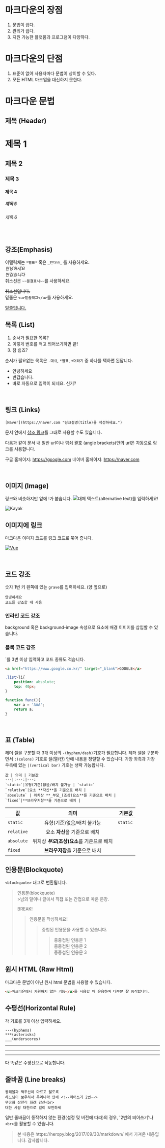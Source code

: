 # 마크다운의 장점
1. 문법이 쉽다.
2. 관리가 쉽다.
3. 지원 가능한 플랫폼과 프로그램이 다양하다.

# 마크다운의 단점
1. 표준이 없어 사용자마다 문법이 상이할 수 있다.
2. 모든 HTML 마크업을 대신하지 못한다.

# 마크다운 문법

## 제목 (Header)

# 제목 1
## 제목 2
### 제목 3
#### 제목 4
##### 제목 5
###### 제목 6  
<br>

  
## 강조(Emphasis)

이탤릭체는 `*별표*` 혹은 `_언더바_` 를 사용하세요.<br>
   _안녕하세요_  
   *반갑습니다*  
   취소선은 `~~물결표시~~`를 사용하세요.
     
  ~~취소선입니다.~~  
   밑줄은 `<u>밑줄태그</u>`를 사용하세요.

  <u>밑줄입니다.</u>
<br>  


## 목록 (List)

1. 순서가 필요한 목록?
2. 이렇게 번호를 적고 띄어쓰기하면 끝!
3. 참 쉽죠?

순서가 필요없는 목록은
`-대쉬`, `*별표`, `+더하기` 중 하나를 택하면 된답니다.
* 안녕하세요
* 반갑습니다.
* 바로 자동으로 입력이 되네요. 신기?
  
<br>

## 링크 (Links)
```[Google](https://google.com) 
[Naver](https://naver.com "링크설명(title)을 작성하세요.")
```
문서 안에서 [참조 링크]를 그대로 사용할 수도 있습니다.

다음과 같이 문서 내 일반 url이나 꺾쇠 괄호 (angle brackets)안의 url은 자동으로 링크를 사용합니다.

구글 홈페이지: https://google.com
네이버 홈페이지: <https://naver.com>

[Dribble link]: https://dribble.com

[1]: https://github.com
[참조 링크]: https://naver.com "네이버로 이동합니다"

<br>

## 이미지 (Image)
링크와 비슷하지만 앞에 !가 붙습니다.
![대체 텍스트(alternative text)를 입력하세요!](https://www.gstatic.com/webp/gallery/5.jpsg "링크 설명(title)을 작성하세요")

![Kayak][logo]

[logo]: http://www.gstatic.com/webp/gallery/2.jpg "To go kayaking."

## 이미지에 링크
마크다운 이미지 코드를 링크 코드로 묶어 줍니다.

[![Vue](/images/vue.png)](https://kr.vuejs.org/)

<br>

## 코드 강조

숫자 1번 키 왼쪽에 있는 `grave`를 입력하세요. (양 옆으로)

`안녕하세요`  
`코드를 강조할 때 사용`

### 인라인 코드 강조

background 혹은 background-image 속성으로 요소에 배경 이미지를 삽입할 수 있습니다.

### 블록 코드 강조 

`를 3번 이상 입력하고 코드 종류도 적습니다.

```html
<a href="https://www.google.co.kr/" target="_blank">GOOGLE</a>
```

```css
.list>li{
    position: absolute;
    top: 40px;
}
```

```javascript
function func(){
    var a = 'AAA';
    return a;
}
```

<br>

## 표 (Table)

헤더 셀을 구분할 때 3개 이상의 `-(hyphen/dash)`기호가 필요합니다. 헤더 셀을 구분하면서 `:(colons)` 기호로 셀(열/칸) 안에 내용을 정렬할 수 있습니다.
가장 좌측과 가장 우측에 있는 `|(vertical bar)` 기호는 생략 가능합니다.

```
값 | 의미 | 기본값
---|:---:|---:
`static`|유형(기준)없음/배치 불가능 | `static`
`relative`|요소 **자신**을 기준으로 배치 | 
`absolute` | 위치상 **_부모_(조상)요소**를 기준으로 배치 |
`fixed`|**브라우저창**을 기준으로 배치 | 

```


값 | 의미 | 기본값
---|:---:|---:
`static`|유형(기준)없음/배치 불가능 | `static`
`relative`|요소 **자신**을 기준으로 배치 | 
`absolute` | 위치상 **_부모_(조상)요소**를 기준으로 배치 |
`fixed`|**브라우저창**을 기준으로 배치 | 


## 인용문(Blockquote)

`<blockquote>` 태그로 변환됩니다.

<blockquote>
인용문(blockquote)<br>
>남의 말이나 글에서 직접 또는 간접으로 따온 문장.

BREAK!

>인용문을 작성하세요!
>>중첩된 인용문을 사용할 수 있습니다.
>>> 중중첩된 인용문 1 <br>
>>> 중중첩된 인용문 2 <br>
>>> 중중첩된 인용문 3 <br>
</blockquote>

## 원시 HTML (Raw Html)

마크다운 문법이 아닌 원시 html 문법을 사용할 수 있습니다.

```html
<u>마크다운에서 지원하지 않는 기능</u>를 사용할 때 유용하며 대부분 잘 동작합니다.
```

## 수평선(Horizontal Rule)
각 기호를 3개 이상 입력하세요.

```
---(hyphens)
***(asterisks)
___(underscores)
```

---

***

___
 
다 똑같은 수평선으로 작동합니다.

## 줄바꿈 (Line breaks)

```
동해물과 백두산이 마르고 닳도록  
하느님이 보우하사 우리나라 만세 <!--띄어쓰기 2번-->  
무궁화 삼천리 화려 강산<br>
대한 사람 대한으로 길이 보전하세
```

일반 줄바꿈이 동작하지 않는 환경(설정 및 버전에 따라)의 경우, '2번의 띄어쓰기'나 `<br>`를 활용할 수 있습니다.


<blockquote>본 내용은 
https://heropy.blog/2017/09/30/markdown/
에서 가져온 내용입니다. 감사합니다.
</blockquote>